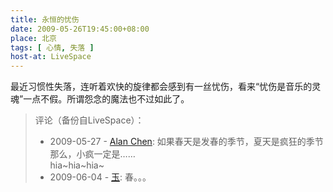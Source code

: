 ```yaml
---
title: 永恒的忧伤
date: 2009-05-26T19:45:00+08:00
place: 北京
tags: [ 心情, 失落 ]
host-at: LiveSpace
---
```

最近习惯性失落，连听着欢快的旋律都会感到有一丝忧伤，看来“忧伤是音乐的灵魂”一点不假。所谓怨念的魔法也不过如此了。

> 评论（备份自LiveSpace）：
> 
> * 2009-05-27 - [Alan Chen](http://cid-bc50ca5b7024dc31.profile.live.com/): 如果春天是发春的季节，夏天是疯狂的季节<br>那么，小疯一定是……<br>hia~hia~hia~
> * 2009-06-04 - [玉](http://cid-f5044b5858cf12f9.profile.live.com/): 春。。。

